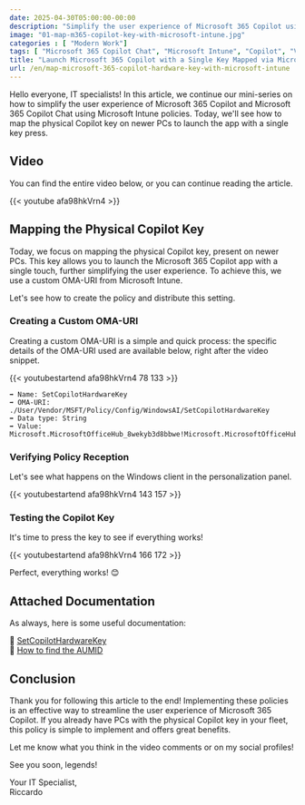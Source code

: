 ```yaml
---
date: 2025-04-30T05:00:00-00:00
description: "Simplify the user experience of Microsoft 365 Copilot using Microsoft Intune policies to map the physical Copilot key on newer PCs"
image: "01-map-m365-copilot-key-with-microsoft-intune.jpg"
categories : [ "Modern Work"]
tags: [ "Microsoft 365 Copilot Chat", "Microsoft Intune", "Copilot", "Video", "Tutorial", "Cloud Endpoint Diary"]
title: "Launch Microsoft 365 Copilot with a Single Key Mapped via Microsoft Intune"
url: /en/map-microsoft-365-copilot-hardware-key-with-microsoft-intune
---
```

Hello everyone, IT specialists! In this article, we continue our mini-series on how to simplify the user experience of Microsoft 365 Copilot and Microsoft 365 Copilot Chat using Microsoft Intune policies. Today, we'll see how to map the physical Copilot key on newer PCs to launch the app with a single key press.

## Video
You can find the entire video below, or you can continue reading the article.

{{< youtube afa98hkVrn4 >}}

## Mapping the Physical Copilot Key

Today, we focus on mapping the physical Copilot key, present on newer PCs. This key allows you to launch the Microsoft 365 Copilot app with a single touch, further simplifying the user experience. To achieve this, we use a custom OMA-URI from Microsoft Intune.

Let's see how to create the policy and distribute this setting.

### Creating a Custom OMA-URI
Creating a custom OMA-URI is a simple and quick process: the specific details of the OMA-URI used are available below, right after the video snippet.

{{< youtubestartend afa98hkVrn4 78 133 >}}

```
➡️ Name: SetCopilotHardwareKey
➡️ OMA-URI: ./User/Vendor/MSFT/Policy/Config/WindowsAI/SetCopilotHardwareKey
➡️ Data type: String
➡️ Value: Microsoft.MicrosoftOfficeHub_8wekyb3d8bbwe!Microsoft.MicrosoftOfficeHub
```

### Verifying Policy Reception
Let's see what happens on the Windows client in the personalization panel.

{{< youtubestartend afa98hkVrn4 143 157 >}}

### Testing the Copilot Key
It's time to press the key to see if everything works!

{{< youtubestartend afa98hkVrn4 166 172 >}}

Perfect, everything works! 😊

## Attached Documentation
As always, here is some useful documentation:

📌 [SetCopilotHardwareKey](https://learn.microsoft.com/en-us/windows/client-management/mdm/policy-csp-windowsai#setcopilothardwarekey)    
📌 [How to find the AUMID](https://learn.microsoft.com/en-us/windows/configuration/store/find-aumid?tabs=ps%2Cexplorer&pivots=windows-11)  

## Conclusion
Thank you for following this article to the end! Implementing these policies is an effective way to streamline the user experience of Microsoft 365 Copilot. If you already have PCs with the physical Copilot key in your fleet, this policy is simple to implement and offers great benefits.

Let me know what you think in the video comments or on my social profiles!

See you soon, legends!

Your IT Specialist,  
Riccardo